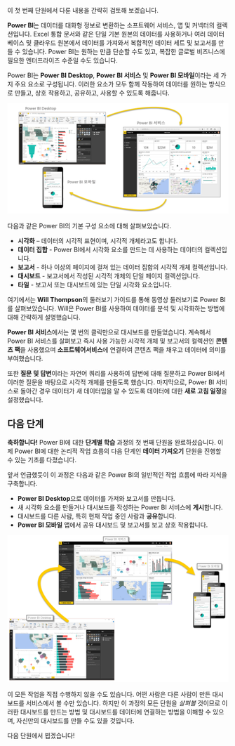 이 첫 번째 단원에서 다룬 내용을 간략히 검토해 보겠습니다.

**Power BI**는 데이터를 대화형 정보로 변환하는 소프트웨어 서비스, 앱 및 커넥터의 컬렉션입니다. Excel 통합 문서와 같은 단일 기본 원본의 데이터를 사용하거나 여러 데이터베이스 및 클라우드 원본에서 데이터를 가져와서 복합적인 데이터 세트 및 보고서를 만들 수 있습니다. Power BI는 원하는 만큼 단순할 수도 있고, 복잡한 글로벌 비즈니스에 필요한 엔터프라이즈 수준일 수도 있습니다.

Power BI는 **Power BI Desktop**, **Power BI 서비스** 및 **Power BI 모바일**이라는 세 가지 주요 요소로 구성됩니다. 이러한 요소가 모두 함께 작동하여 데이터를 원하는 방식으로 만들고, 상호 작용하고, 공유하고, 사용할 수 있도록 해줍니다.

![](media/0-4-summary-of-intro-to-power-bi/c0a4_1.png)

다음과 같은 Power BI의 기본 구성 요소에 대해 살펴보았습니다.

* **시각화** – 데이터의 시각적 표현이며, 시각적 개체라고도 합니다.
* **데이터 집합** - Power BI에서 시각화 요소를 만드는 데 사용하는 데이터의 컬렉션입니다.
* **보고서** - 하나 이상의 페이지에 걸쳐 있는 데이터 집합의 시각적 개체 컬렉션입니다.
* **대시보드** - 보고서에서 작성된 시각적 개체의 단일 페이지 컬렉션입니다.
* **타일** - 보고서 또는 대시보드에 있는 단일 시각화 요소입니다.

여기에서는 **Will Thompson**의 둘러보기 가이드를 통해 동영상 둘러보기로 Power BI를 살펴보았습니다. Will은 Power BI를 사용하여 데이터를 분석 및 시각화하는 방법에 대해 간략하게 설명했습니다.

<!---
In **Power BI Desktop**, we connected to a basic Excel file, created visualizations, then published those visualizations to the service. Even if you use Power BI only with your Excel workbooks, you can gain amazing visual insights with those Excel workbooks, and both interact and share it in ways never before possible.
-->
**Power BI 서비스**에서는 몇 번의 클릭만으로 대시보드를 만들었습니다. 계속해서 Power BI 서비스를 살펴보고 즉시 사용 가능한 시각적 개체 및 보고서의 컬렉션인 **콘텐츠 팩**을 사용했으며 **소프트웨어서비스**에 연결하여 콘텐츠 팩을 채우고 데이터에 의미를 부여했습니다.

또한 **질문 및 답변**이라는 자연어 쿼리를 사용하여 답변에 대해 질문하고 Power BI에서 이러한 질문을 바탕으로 시각적 개체를 만들도록 했습니다. 마지막으로, Power BI 서비스로 돌아간 경우 데이터가 새 데이터임을 알 수 있도록 데이터에 대한 **새로 고침 일정**을 설정했습니다.

## <a name="next-steps"></a>다음 단계
**축하합니다!** Power BI에 대한 **단계별 학습** 과정의 첫 번째 단원을 완료하셨습니다. 이제 Power BI에 대한 논리적 작업 흐름의 다음 단계인 **데이터 가져오기** 단원을 진행할 수 있는 기초를 다졌습니다.

앞서 언급했듯이 이 과정은 다음과 같은 Power BI의 일반적인 작업 흐름에 따라 지식을 구축합니다.

* **Power BI Desktop**으로 데이터를 가져와 보고서를 만듭니다.
* 새 시각화 요소를 만들거나 대시보드를 작성하는 Power BI 서비스에 **게시**합니다.
* 대시보드를 다른 사람, 특히 현재 작업 중인 사람과 **공유**합니다.
* **Power BI 모바일** 앱에서 공유 대시보드 및 보고서를 보고 상호 작용합니다.

![](media/0-4-summary-of-intro-to-power-bi/c0a1_1.png)

이 모든 작업을 직접 수행하지 않을 수도 있습니다. 어떤 사람은 다른 사람이 만든 대시보드를 서비스에서 볼 수만 있습니다. 하지만 이 과정의 모든 단원을 *살펴볼* 것이므로 이러한 대시보드를 만드는 방법 및 대시보드를 데이터에 연결하는 방법을 이해할 수 있으며, 자신만의 대시보드를 만들 수도 있을 것입니다.

다음 단원에서 뵙겠습니다!

